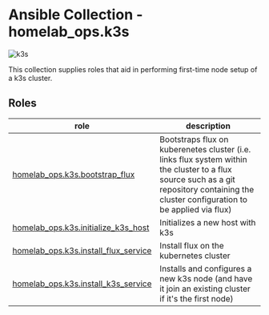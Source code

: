 # Ansible Collection - homelab_ops.k3s

![k3s](https://github.com/ppat/homelab-ops-ansible/actions/workflows/test-k3s.yaml/badge.svg)

This collection supplies roles that aid in performing first-time node setup of a k3s cluster.

## Roles

| role | description |
| --- | --- |
| [homelab_ops.k3s.bootstrap_flux](roles/bootstrap_flux/) | Bootstraps flux on kuberenetes cluster (i.e. links flux system within the cluster to a flux source such as a git repository containing the cluster configuration to be applied via flux) |
| [homelab_ops.k3s.initialize_k3s_host](roles/initialize_k3s_host/) | Initializes a new host with k3s |
| [homelab_ops.k3s.install_flux_service](roles/install_flux_service/) | Install flux on the kubernetes cluster |
| [homelab_ops.k3s.install_k3s_service](roles/install_flux_service/) | Installs and configures a new k3s node (and have it join an existing cluster if it's the first node) |

